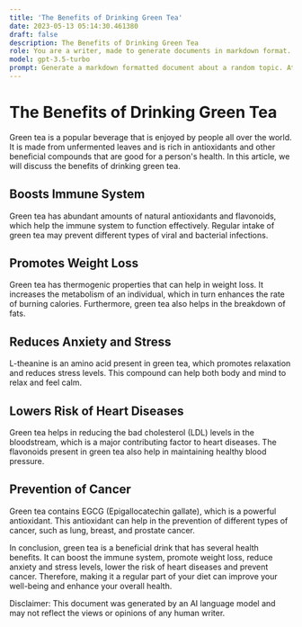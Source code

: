 ```yaml
---
title: 'The Benefits of Drinking Green Tea'
date: 2023-05-13 05:14:30.461380
draft: false
description: The Benefits of Drinking Green Tea
role: You are a writer, made to generate documents in markdown format. It is very important that all of the documents you generate are in valid markdown format.
model: gpt-3.5-turbo
prompt: Generate a markdown formatted document about a random topic. At the bottom, include a disclaimer explaining that the document was generated by you. The first line of the document should be the title. Make sure that the entire document is in proper markdown format, using a mix of various tags to make the document visually appealing.
---
```


# The Benefits of Drinking Green Tea

Green tea is a popular beverage that is enjoyed by people all over the world. It is made from unfermented leaves and is rich in antioxidants and other beneficial compounds that are good for a person's health. In this article, we will discuss the benefits of drinking green tea.

## Boosts Immune System

Green tea has abundant amounts of natural antioxidants and flavonoids, which help the immune system to function effectively. Regular intake of green tea may prevent different types of viral and bacterial infections.

## Promotes Weight Loss

Green tea has thermogenic properties that can help in weight loss. It increases the metabolism of an individual, which in turn enhances the rate of burning calories. Furthermore, green tea also helps in the breakdown of fats.

## Reduces Anxiety and Stress

L-theanine is an amino acid present in green tea, which promotes relaxation and reduces stress levels. This compound can help both body and mind to relax and feel calm.

## Lowers Risk of Heart Diseases

Green tea helps in reducing the bad cholesterol (LDL) levels in the bloodstream, which is a major contributing factor to heart diseases. The flavonoids present in green tea also help in maintaining healthy blood pressure.

## Prevention of Cancer

Green tea contains EGCG (Epigallocatechin gallate), which is a powerful antioxidant. This antioxidant can help in the prevention of different types of cancer, such as lung, breast, and prostate cancer.

In conclusion, green tea is a beneficial drink that has several health benefits. It can boost the immune system, promote weight loss, reduce anxiety and stress levels, lower the risk of heart diseases and prevent cancer. Therefore, making it a regular part of your diet can improve your well-being and enhance your overall health.

Disclaimer: This document was generated by an AI language model and may not reflect the views or opinions of any human writer.